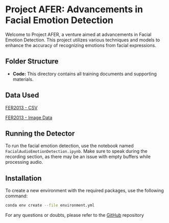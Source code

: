 # Project AFER: Advancements in Facial Emotion Detection

Welcome to Project AFER, a venture aimed at advancements in Facial Emotion Detection. This project utilizes various techniques and models to enhance the accuracy of recognizing emotions from facial expressions.

## Folder Structure
  
- **Code:** This directory contains all training documents and supporting materials.

## Data Used

[FER2013 - CSV](https://www.kaggle.com/datasets/nicolejyt/facialexpressionrecognition)

[FER2013 - Image Data](https://www.kaggle.com/datasets/msambare/fer2013)
## Running the Detector

To run the facial emotion detection, use the notebook named `FacialAudioEmotionDetection.ipynb`. Make sure to speak during the recording section, as there may be an issue with empty buffers while processing audio.

## Installation

To create a new environment with the required packages, use the following command:

```bash
conda env create --file environment.yml
```
For any questions or doubts, please refer to the [GitHub](https://github.com/ceciljoseph97/AFER) repository


